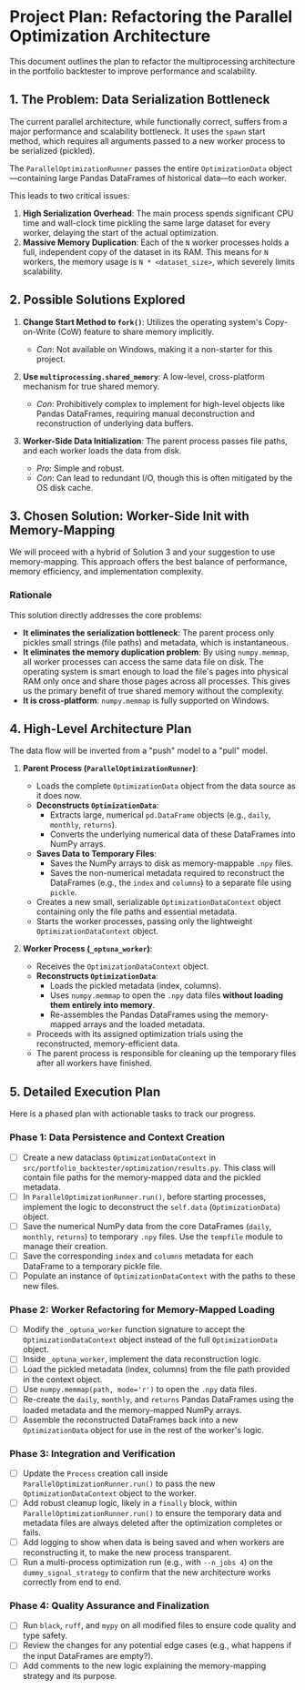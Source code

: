 # Project Plan: Refactoring the Parallel Optimization Architecture

This document outlines the plan to refactor the multiprocessing architecture in the portfolio backtester to improve performance and scalability.

## 1. The Problem: Data Serialization Bottleneck

The current parallel architecture, while functionally correct, suffers from a major performance and scalability bottleneck. It uses the `spawn` start method, which requires all arguments passed to a new worker process to be serialized (pickled).

The `ParallelOptimizationRunner` passes the entire `OptimizationData` object—containing large Pandas DataFrames of historical data—to each worker.

This leads to two critical issues:
1.  **High Serialization Overhead**: The main process spends significant CPU time and wall-clock time pickling the same large dataset for every worker, delaying the start of the actual optimization.
2.  **Massive Memory Duplication**: Each of the `N` worker processes holds a full, independent copy of the dataset in its RAM. This means for `N` workers, the memory usage is `N * <dataset_size>`, which severely limits scalability.

## 2. Possible Solutions Explored

1.  **Change Start Method to `fork()`**: Utilizes the operating system's Copy-on-Write (CoW) feature to share memory implicitly.
    -   *Con*: Not available on Windows, making it a non-starter for this project.

2.  **Use `multiprocessing.shared_memory`**: A low-level, cross-platform mechanism for true shared memory.
    -   *Con*: Prohibitively complex to implement for high-level objects like Pandas DataFrames, requiring manual deconstruction and reconstruction of underlying data buffers.

3.  **Worker-Side Data Initialization**: The parent process passes file paths, and each worker loads the data from disk.
    -   *Pro*: Simple and robust.
    -   *Con*: Can lead to redundant I/O, though this is often mitigated by the OS disk cache.

## 3. Chosen Solution: Worker-Side Init with Memory-Mapping

We will proceed with a hybrid of Solution 3 and your suggestion to use memory-mapping. This approach offers the best balance of performance, memory efficiency, and implementation complexity.

### Rationale

This solution directly addresses the core problems:
- **It eliminates the serialization bottleneck**: The parent process only pickles small strings (file paths) and metadata, which is instantaneous.
- **It eliminates the memory duplication problem**: By using `numpy.memmap`, all worker processes can access the same data file on disk. The operating system is smart enough to load the file's pages into physical RAM only once and share those pages across all processes. This gives us the primary benefit of true shared memory without the complexity.
- **It is cross-platform**: `numpy.memmap` is fully supported on Windows.

## 4. High-Level Architecture Plan

The data flow will be inverted from a "push" model to a "pull" model.

1.  **Parent Process (`ParallelOptimizationRunner`)**:
    -   Loads the complete `OptimizationData` object from the data source as it does now.
    -   **Deconstructs `OptimizationData`**:
        -   Extracts large, numerical `pd.DataFrame` objects (e.g., `daily`, `monthly`, `returns`).
        -   Converts the underlying numerical data of these DataFrames into NumPy arrays.
    -   **Saves Data to Temporary Files**:
        -   Saves the NumPy arrays to disk as memory-mappable `.npy` files.
        -   Saves the non-numerical metadata required to reconstruct the DataFrames (e.g., the `index` and `columns`) to a separate file using `pickle`.
    -   Creates a new small, serializable `OptimizationDataContext` object containing only the file paths and essential metadata.
    -   Starts the worker processes, passing only the lightweight `OptimizationDataContext` object.

2.  **Worker Process (`_optuna_worker`)**:
    -   Receives the `OptimizationDataContext` object.
    -   **Reconstructs `OptimizationData`**:
        -   Loads the pickled metadata (index, columns).
        -   Uses `numpy.memmap` to open the `.npy` data files **without loading them entirely into memory**.
        -   Re-assembles the Pandas DataFrames using the memory-mapped arrays and the loaded metadata.
    -   Proceeds with its assigned optimization trials using the reconstructed, memory-efficient data.
    -   The parent process is responsible for cleaning up the temporary files after all workers have finished.

## 5. Detailed Execution Plan

Here is a phased plan with actionable tasks to track our progress.

### Phase 1: Data Persistence and Context Creation
- [ ] Create a new dataclass `OptimizationDataContext` in `src/portfolio_backtester/optimization/results.py`. This class will contain file paths for the memory-mapped data and the pickled metadata.
- [ ] In `ParallelOptimizationRunner.run()`, before starting processes, implement the logic to deconstruct the `self.data` (`OptimizationData`) object.
- [ ] Save the numerical NumPy data from the core DataFrames (`daily`, `monthly`, `returns`) to temporary `.npy` files. Use the `tempfile` module to manage their creation.
- [ ] Save the corresponding `index` and `columns` metadata for each DataFrame to a temporary pickle file.
- [ ] Populate an instance of `OptimizationDataContext` with the paths to these new files.

### Phase 2: Worker Refactoring for Memory-Mapped Loading
- [ ] Modify the `_optuna_worker` function signature to accept the `OptimizationDataContext` object instead of the full `OptimizationData` object.
- [ ] Inside `_optuna_worker`, implement the data reconstruction logic.
- [ ] Load the pickled metadata (index, columns) from the file path provided in the context object.
- [ ] Use `numpy.memmap(path, mode='r')` to open the `.npy` data files.
- [ ] Re-create the `daily`, `monthly`, and `returns` Pandas DataFrames using the loaded metadata and the memory-mapped NumPy arrays.
- [ ] Assemble the reconstructed DataFrames back into a new `OptimizationData` object for use in the rest of the worker's logic.

### Phase 3: Integration and Verification
- [ ] Update the `Process` creation call inside `ParallelOptimizationRunner.run()` to pass the new `OptimizationDataContext` object to the worker.
- [ ] Add robust cleanup logic, likely in a `finally` block, within `ParallelOptimizationRunner.run()` to ensure the temporary data and metadata files are always deleted after the optimization completes or fails.
- [ ] Add logging to show when data is being saved and when workers are reconstructing it, to make the new process transparent.
- [ ] Run a multi-process optimization run (e.g., with `--n_jobs 4`) on the `dummy_signal_strategy` to confirm that the new architecture works correctly from end to end.

### Phase 4: Quality Assurance and Finalization
- [ ] Run `black`, `ruff`, and `mypy` on all modified files to ensure code quality and type safety.
- [ ] Review the changes for any potential edge cases (e.g., what happens if the input DataFrames are empty?).
- [ ] Add comments to the new logic explaining the memory-mapping strategy and its purpose.
